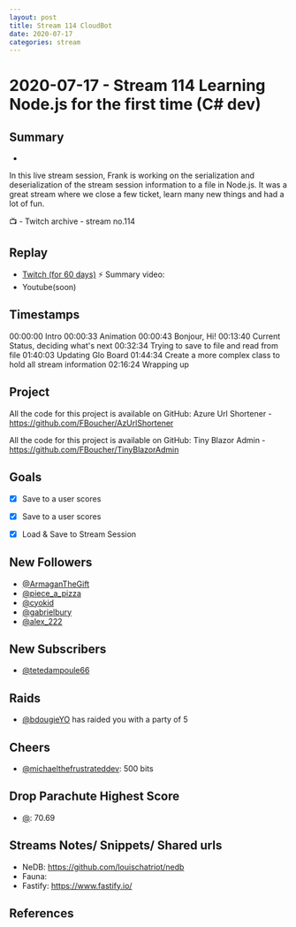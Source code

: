 ```yaml
---
layout: post
title: Stream 114 CloudBot
date: 2020-07-17
categories: stream
---
```



# 2020-07-17 - Stream 114  Learning Node.js for the first time (C# dev)

## Summary
-

In this live stream session, Frank is working on the serialization and deserialization of the stream session information to a file in Node.js. It was a great stream where we close a few ticket, learn many new things and had a lot of fun.

📺 - Twitch archive - stream no.114

## Replay


- [Twitch (for 60 days)](https://www.twitch.tv/videos/)
⚡ Summary video:
- Youtube(soon)


## Timestamps


00:00:00 Intro
00:00:33 Animation
00:00:43 Bonjour, Hi!
00:13:40 Current Status, deciding what's next
00:32:34 Trying to save to file and read from file
01:40:03 Updating Glo Board
01:44:34 Create a more complex class to hold all stream information
02:16:24 Wrapping up



Project
-------

All the code for this project is available on GitHub: Azure Url Shortener - https://github.com/FBoucher/AzUrlShortener

All the code for this project is available on GitHub: Tiny Blazor Admin - https://github.com/FBoucher/TinyBlazorAdmin


Goals
-----

- [X] Save to a user scores
- [X] Save to a user scores
- [X] Load & Save to Stream Session


New Followers
-------------

- [@ArmaganTheGift](https://www.twitch.tv/ArmaganTheGift)
- [@piece_a_pizza](https://www.twitch.tv/piece_a_pizza)
- [@cyokid](https://www.twitch.tv/cyokid)
- [@gabrielbury](https://www.twitch.tv/gabrielbury)
- [@alex_222](https://www.twitch.tv/alex_222)


New Subscribers
---------------

- [@tetedampoule66](https://www.twitch.tv/tetedampoule66)


Raids
------

- [@bdougieYO](https://www.twitch.tv/bdougieYO) has raided you with a party of 5



Cheers
------

- [@michaelthefrustrateddev](https://www.twitch.tv/michaelthefrustrateddev):  500 bits
 


Drop Parachute Highest Score
----------------------------

- [@](https://www.twitch.tv/):  70.69



Streams Notes/ Snippets/ Shared urls
-----------------------------------

- NeDB: https://github.com/louischatriot/nedb
- Fauna:
- Fastify: https://www.fastify.io/

References
----------

